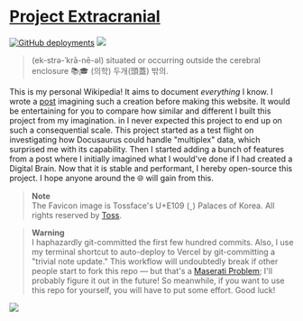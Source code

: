 # [Project Extracranial](https://cho.sh)

[![GitHub deployments](https://img.shields.io/github/deployments/anaclumos/extracranial/production?color=%23000000&label=deploy&logo=Vercel&logoColor=white&style=for-the-badge)](https://vercel.com/anaclumos/extracranial)
[![](https://img.shields.io/badge/dynamic/json?color=%23FF4F64&logoColor=white&label=view%20count&&logo=simple%20analytics&&style=for-the-badge&query=pageviews&url=https%3A%2F%2Fsimpleanalytics.com%2Fcho.sh.json%3Fversion%3D5%26fields%3Dpageviews%26timezone%3DAmerica%2FLos_Angeles%26start%3D2020-01-01%26end%3Dyesterday%26info%3Dfalse)](https://simpleanalytics.com/cho.sh)

> (ek-strə-ˈkrā-nē-əl) situated or occurring outside the cerebral enclosure 📚🎓 (의학) 두개(頭蓋) 밖의.

This is my personal Wikipedia! It aims to document _everything_ I know. I wrote a [post](https://cho.sh/blog/D8FB8E) imagining such a creation before making this website. It would be entertaining for you to compare how similar and different I built this project from my imagination.
in
I never expected this project to end up on such a consequential scale. This project started as a test flight on investigating how Docusaurus could handle "multiplex" data, which surprised me with its capability. Then I started adding a bunch of features from a post where I initially imagined what I would've done if I had created a Digital Brain. Now that it is stable and performant, I hereby open-source this project. I hope anyone around the 🌐 will gain from this.

> **Note**<br/>
> The Favicon image is Tossface's U+E109 () Palaces of Korea. All rights reserved by [Toss](https://toss.im/tossface).

> **Warning**<br/>
> I haphazardly git-committed the first few hundred commits. Also, I use my terminal shortcut to auto-deploy to Vercel by git-committing a "trivial note update." This workflow will undoubtedly break if other people start to fork this repo — but that's a [Maserati Problem](https://cho.sh/r/6EB336); I'll probably figure it out in the future! So meanwhile, if you want to use this repo for yourself, you will have to put some effort. Good luck!

<a title="Simple Analytics" href="" referrerpolicy="origin" target="_blank">
  <picture>
      <source media="(prefers-color-scheme: dark)" srcset="https://simpleanalyticsbadges.com/cho.sh?mode=dark">
    <img src="https://simpleanalyticsbadges.com/cho.sh" loading="lazy" referrerpolicy="no-referrer" crossorigin="anonymous" />
  </picture>
</a>

